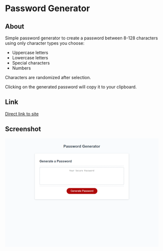 # Password Generator

## About
Simple password generator to create a password between 8-128 characters using only character types you choose:
 * Uppercase letters
 * Lowercase letters
 * Special characters
 * Numbers

Characters are randomized after selection.

Clicking on the generated password will copy it to your clipboard.

## Link
[Direct link to site](https://dustinpezley.github.io/password-generator/)

## Screenshot
![image](./assets/images/dustinpezley.github.io_password-generator_.png)

